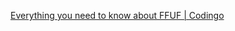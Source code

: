 [Everything you need to know about FFUF | Codingo](https://codingo.io/tools/ffuf/bounty/2020/09/17/everything-you-need-to-know-about-ffuf.html)